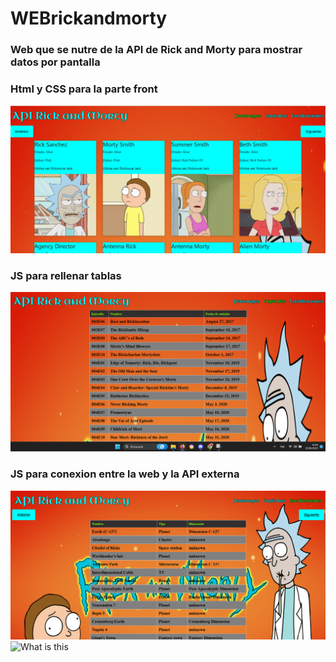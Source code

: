# WEBrickandmorty
### Web que se nutre de la API de Rick and Morty para mostrar datos por pantalla 

### Html y CSS para la parte front
![What is this](Imagenes/1.png)
### JS para rellenar tablas
![What is this](Imagenes/2.png)
### JS para conexion entre la web y la API externa
![What is this](Imagenes/3.png)
![What is this](Imagenes/4.png)

